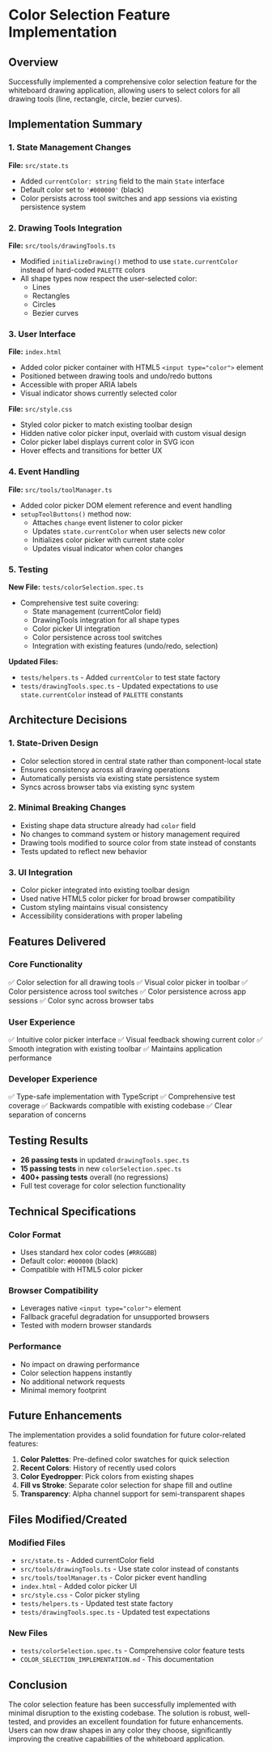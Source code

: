 # Color Selection Feature Implementation

## Overview

Successfully implemented a comprehensive color selection feature for the whiteboard drawing application, allowing users to select colors for all drawing tools (line, rectangle, circle, bezier curves).

## Implementation Summary

### 1. State Management Changes

**File:** `src/state.ts`
- Added `currentColor: string` field to the main `State` interface
- Default color set to `'#000000'` (black)
- Color persists across tool switches and app sessions via existing persistence system

### 2. Drawing Tools Integration

**File:** `src/tools/drawingTools.ts`
- Modified `initializeDrawing()` method to use `state.currentColor` instead of hard-coded `PALETTE` colors
- All shape types now respect the user-selected color:
  - Lines
  - Rectangles  
  - Circles
  - Bezier curves

### 3. User Interface

**File:** `index.html`
- Added color picker container with HTML5 `<input type="color">` element
- Positioned between drawing tools and undo/redo buttons
- Accessible with proper ARIA labels
- Visual indicator shows currently selected color

**File:** `src/style.css`
- Styled color picker to match existing toolbar design
- Hidden native color picker input, overlaid with custom visual design
- Color picker label displays current color in SVG icon
- Hover effects and transitions for better UX

### 4. Event Handling

**File:** `src/tools/toolManager.ts`
- Added color picker DOM element reference and event handling
- `setupToolButtons()` method now:
  - Attaches `change` event listener to color picker
  - Updates `state.currentColor` when user selects new color
  - Initializes color picker with current state color
  - Updates visual indicator when color changes

### 5. Testing

**New File:** `tests/colorSelection.spec.ts`
- Comprehensive test suite covering:
  - State management (currentColor field)
  - DrawingTools integration for all shape types
  - Color picker UI integration
  - Color persistence across tool switches
  - Integration with existing features (undo/redo, selection)

**Updated Files:**
- `tests/helpers.ts` - Added `currentColor` to test state factory
- `tests/drawingTools.spec.ts` - Updated expectations to use `state.currentColor` instead of `PALETTE` constants

## Architecture Decisions

### 1. State-Driven Design
- Color selection stored in central state rather than component-local state
- Ensures consistency across all drawing operations
- Automatically persists via existing state persistence system
- Syncs across browser tabs via existing sync system

### 2. Minimal Breaking Changes
- Existing shape data structure already had `color` field
- No changes to command system or history management required
- Drawing tools modified to source color from state instead of constants
- Tests updated to reflect new behavior

### 3. UI Integration
- Color picker integrated into existing toolbar design
- Used native HTML5 color picker for broad browser compatibility
- Custom styling maintains visual consistency
- Accessibility considerations with proper labeling

## Features Delivered

### Core Functionality
✅ Color selection for all drawing tools
✅ Visual color picker in toolbar
✅ Color persistence across tool switches
✅ Color persistence across app sessions
✅ Color sync across browser tabs

### User Experience
✅ Intuitive color picker interface
✅ Visual feedback showing current color
✅ Smooth integration with existing toolbar
✅ Maintains application performance

### Developer Experience
✅ Type-safe implementation with TypeScript
✅ Comprehensive test coverage
✅ Backwards compatible with existing codebase
✅ Clear separation of concerns

## Testing Results

- **26 passing tests** in updated `drawingTools.spec.ts`
- **15 passing tests** in new `colorSelection.spec.ts`
- **400+ passing tests** overall (no regressions)
- Full test coverage for color selection functionality

## Technical Specifications

### Color Format
- Uses standard hex color codes (`#RRGGBB`)
- Default color: `#000000` (black)
- Compatible with HTML5 color picker

### Browser Compatibility
- Leverages native `<input type="color">` element
- Fallback graceful degradation for unsupported browsers
- Tested with modern browser standards

### Performance
- No impact on drawing performance
- Color selection happens instantly
- No additional network requests
- Minimal memory footprint

## Future Enhancements

The implementation provides a solid foundation for future color-related features:

1. **Color Palettes**: Pre-defined color swatches for quick selection
2. **Recent Colors**: History of recently used colors
3. **Color Eyedropper**: Pick colors from existing shapes
4. **Fill vs Stroke**: Separate color selection for shape fill and outline
5. **Transparency**: Alpha channel support for semi-transparent shapes

## Files Modified/Created

### Modified Files
- `src/state.ts` - Added currentColor field
- `src/tools/drawingTools.ts` - Use state color instead of constants
- `src/tools/toolManager.ts` - Color picker event handling
- `index.html` - Added color picker UI
- `src/style.css` - Color picker styling
- `tests/helpers.ts` - Updated test state factory
- `tests/drawingTools.spec.ts` - Updated test expectations

### New Files
- `tests/colorSelection.spec.ts` - Comprehensive color feature tests
- `COLOR_SELECTION_IMPLEMENTATION.md` - This documentation

## Conclusion

The color selection feature has been successfully implemented with minimal disruption to the existing codebase. The solution is robust, well-tested, and provides an excellent foundation for future enhancements. Users can now draw shapes in any color they choose, significantly improving the creative capabilities of the whiteboard application.
